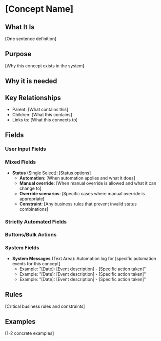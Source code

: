 # [Concept Name]

## What It Is
[One sentence definition]

## Purpose
[Why this concept exists in the system]

## Why it is needed 

## Key Relationships
- Parent: [What contains this]
- Children: [What this contains]
- Links to: [What this connects to]

## Fields
<!-- Use - **Name** (Type): description-->
<!-- For instance - **Amount** (Money): Amount needed for this recipient -->

<!-- IMPORTANT: All concepts with automation MUST include System Messages field -->
<!-- IMPORTANT: All status fields MUST specify automation rules and override scenarios -->
<!-- IMPORTANT: Use [Concept](concept.md) format for cross-references within concepts/ directory -->

### User Input Fields

### Mixed Fields
- **Status** (Single Select): [Status options]
  - **Automation**: [When automation applies and what it does]
  - **Manual override**: [When manual override is allowed and what it can change to]
  - **Override scenarios**: [Specific cases where manual override is appropriate]
  - **Constraint**: [Any business rules that prevent invalid status combinations]

### Strictly Automated Fields

### Buttons/Bulk Actions

### System Fields
- **System Messages** (Text Area): Automation log for [specific automation events for this concept]
  - Example: "[Date]: [Event description] - [Specific action taken]"
  - Example: "[Date]: [Event description] - [Specific action taken]"
  - Example: "[Date]: [Event description] - [Specific action taken]"


## Rules
[Critical business rules and constraints]

## Examples
[1-2 concrete examples]